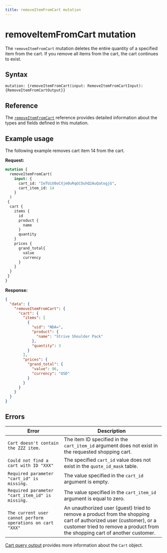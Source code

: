 ```yaml
---
title: removeItemFromCart mutation
---
```


# removeItemFromCart mutation

The `removeItemFromCart` mutation deletes the entire quantity of a specified item from the cart. If you remove all items from the cart, the cart continues to exist.

## Syntax

`mutation: {removeItemFromCart(input: RemoveItemFromCartInput): {RemoveItemFromCartOutput}}`

## Reference

The [`removeItemFromCart`](https://developer.adobe.com/commerce/webapi/graphql-api/index.html#mutation-removeItemFromCart) reference provides detailed information about the types and fields defined in this mutation.

## Example usage

The following example removes cart item 14 from the cart.

**Request:**

```graphql
mutation {
  removeItemFromCart(
    input: {
      cart_id: "IeTUiU0oCXjm0uRqGCOuhQ2AuQatogjG",
      cart_item_id: 14
    }
  )
 {
  cart {
    items {
      id
      product {
        name
      }
      quantity
    }
    prices {
      grand_total{
        value
        currency
      }
    }
  }
 }
}
```

**Response:**

```json
{
  "data": {
    "removeItemFromCart": {
      "cart": {
        "items": [
          {
            "uid": "NDA=",
            "product": {
              "name": "Strive Shoulder Pack"
            },
            "quantity": 3
          }
        ],
        "prices": {
          "grand_total": {
            "value": 96,
            "currency": "USD"
          }
        }
      }
    }
  }
}
```

## Errors

Error | Description
--- | ---
`Cart doesn't contain the ZZZ item.` | The item ID specified in the `cart_item_id` argument does not exist in the requested shopping cart.
`Could not find a cart with ID "XXX"` | The specified `cart_id` value does not exist in the `quote_id_mask` table.
`Required parameter "cart_id" is missing.` | The value specified in the `cart_id` argument is empty.
`Required parameter "cart_item_id" is missing.` | The value specified in the `cart_item_id` argument is equal to zero.
`The current user cannot perform operations on cart "XXX"` | An unauthorized user (guest) tried to remove a product from the shopping cart of authorized user (customer), or a customer tried to remove a product from the shopping cart of another customer.

[Cart query output](../../cart/queries/cart.md#output-attributes) provides more information about the `Cart` object.
